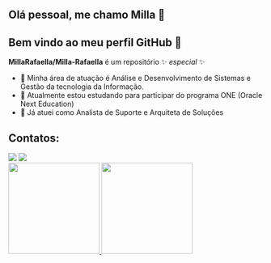 ## Olá pessoal, me chamo Milla 👋
## Bem vindo ao meu perfil GitHub 👋

**MillaRafaella/Milla-Rafaella** é um repositório ✨ _especial_ ✨

- 🔭 Minha área de atuação é Análise e Desenvolvimento de Sistemas e Gestão da tecnologia da Informação.
- 🌱 Atualmente estou estudando para participar do programa ONE (Oracle Next Education)
- 💬 Já atuei como Analista de Suporte e Arquiteta de Soluções

## Contatos:
<div>
<a href = "mailto:mrrborges84@gmail.com"><img loading="lazy" src="https://img.shields.io/badge/Gmail-D14836?style=for-the-badge&logo=gmail&logoColor=white" target="_blank"></a>
<a href="https://www.linkedin.com/in/milla-rafaella-ruivo-borges" target="_blank"><img loading="lazy" src="https://img.shields.io/badge/-LinkedIn-%230077B5?style=for-the-badge&logo=linkedin&logoColor=white" target="_blank"></a>   
</div>

<div>
<a href="https://github.com/MillaRafaella">
<img loading="lazy" height="180em" src="https://github-readme-stats.vercel.app/api/top-langs/?MillaRafaella&layout=compact&langs_count=7&theme=dracula"/>
<img loading="lazy" height="180em" src="https://github-readme-stats.vercel.app/api?MillaRafaella&show_icons=true&theme=dracula&include_all_commits=true&count_private=true"/>
</div>
